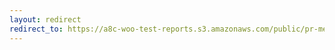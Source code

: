 ```yaml
---
layout: redirect
redirect_to: https://a8c-woo-test-reports.s3.amazonaws.com/public/pr-merge/43076/e2e/index.html
---
```

